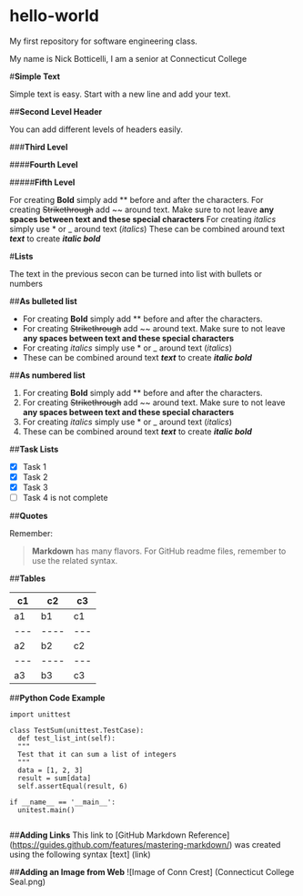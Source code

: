 # hello-world
My first repository for software engineering class.

My name is Nick Botticelli,
I am a senior at Connecticut College

#**Simple Text**

Simple text is easy. Start with a new line and add your text.

##**Second Level Header**

You can add different levels of headers easily.

###**Third Level**

####**Fourth Level**

#####**Fifth Level**

For creating **Bold** simply add ** before and after the characters.
For creating ~~Strikethrough~~ add ~~ around text. Make sure to not leave **any spaces between text and these special characters**
For creating *italics* simply use * or _ around text (_italics_)
These can be combined around text _**text**_ to create _**italic bold**_

#**Lists**

The text in the previous secon can be turned into list with bullets or numbers


##**As bulleted list**
* For creating **Bold** simply add ** before and after the characters.
* For creating ~~Strikethrough~~ add ~~ around text. Make sure to not leave **any spaces between text and these special characters**
* For creating *italics* simply use * or _ around text (_italics_)
* These can be combined around text _**text**_ to create _**italic bold**_

##**As numbered list**

1. For creating **Bold** simply add ** before and after the characters.
2. For creating ~~Strikethrough~~ add ~~ around text. Make sure to not leave **any spaces between text and these special characters**
3. For creating *italics* simply use * or _ around text (_italics_)
4. These can be combined around text _**text**_ to create _**italic bold**_

##**Task Lists**

- [x] Task 1
- [x] Task 2
- [x] Task 3
- [ ] Task 4 is not complete

##**Quotes**

Remember:
> **Markdown** has many flavors. For GitHub readme files, remember to use the related
> syntax.

##**Tables**

c1 | c2 | c3
---|----|---
a1 | b1 | c1
---|----|---
a2 | b2 | c2
---|----|---
a3 | b3 | c3

##**Python Code Example**

```
import unittest

class TestSum(unittest.TestCase):
  def test_list_int(self):
  """
  Test that it can sum a list of integers
  """
  data = [1, 2, 3]
  result = sum[data]
  self.assertEqual(result, 6)
  
if __name__ == '__main__':
  unitest.main()
  
```
##**Adding Links**
This link to [GitHub Markdown Reference] (https://guides.github.com/features/mastering-markdown/) was created using the following syntax
[text] (link)

##**Adding an Image from Web**
![Image of Conn Crest] (Connecticut College Seal.png)
